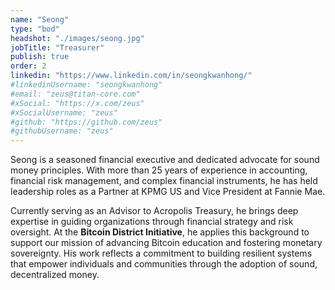 ```yaml
---
name: "Seong"
type: "bod"
headshot: "./images/seong.jpg"
jobTitle: "Treasurer"
publish: true
order: 2
linkedin: "https://www.linkedin.com/in/seongkwanhong/"
#linkedinUsername: "seongkwanhong"
#email: "zeus@titan-core.com"
#xSocial: "https://x.com/zeus"
#xSocialUsername: "zeus"
#github: "https://github.com/zeus"
#githubUsername: "zeus"
---
```


Seong is a seasoned financial executive and dedicated advocate for sound money principles. With more than 25 years of experience in accounting, financial risk management, and complex financial instruments, he has held leadership roles as a Partner at KPMG US and Vice President at Fannie Mae.  

Currently serving as an Advisor to Acropolis Treasury, he brings deep expertise in guiding organizations through financial strategy and risk oversight. At the **Bitcoin District Initiative**, he applies this background to support our mission of advancing Bitcoin education and fostering monetary sovereignty. His work reflects a commitment to building resilient systems that empower individuals and communities through the adoption of sound, decentralized money.